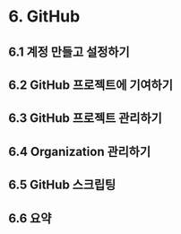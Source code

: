 # 6. GitHub

## 6.1 계정 만들고 설정하기

## 6.2 GitHub 프로젝트에 기여하기

## 6.3 GitHub 프로젝트 관리하기

## 6.4 Organization 관리하기

## 6.5 GitHub 스크립팅

## 6.6 요약

